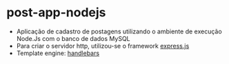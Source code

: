 # post-app-nodejs
- Aplicação de cadastro de postagens utilizando o ambiente de execução Node.Js com o banco de dados MySQL
- Para criar o servidor http, utilizou-se o framework [express.js](https://expressjs.com/pt-br/)
- Template engine: [handlebars](https://handlebarsjs.com/) 
